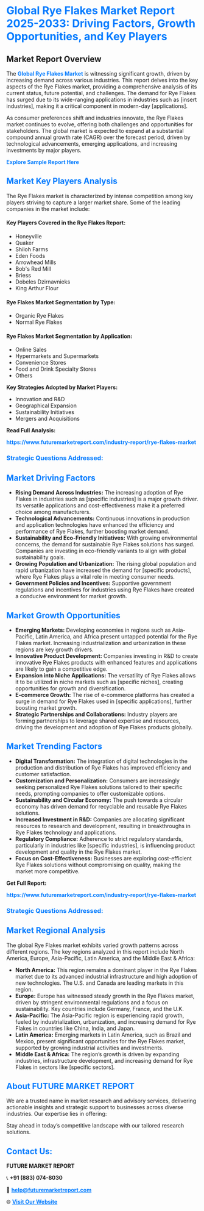 <h1 style="color: #007BFF;">Global Rye Flakes Market Report 2025-2033: Driving Factors, Growth Opportunities, and Key Players</h1>

<section id="overview">
<h2>Market Report Overview</h2>
<p>The <a href="https://www.futuremarketreport.com/industry-report/rye-flakes-market" style="color: #007BFF; text-decoration: none;"><strong>Global Rye Flakes Market</strong></a> is witnessing significant growth, driven by increasing demand across various industries. This report delves into the key aspects of the Rye Flakes market, providing a comprehensive analysis of its current status, future potential, and challenges. The demand for Rye Flakes has surged due to its wide-ranging applications in industries such as [insert industries], making it a critical component in modern-day [applications].</p>
<p>As consumer preferences shift and industries innovate, the Rye Flakes market continues to evolve, offering both challenges and opportunities for stakeholders. The global market is expected to expand at a substantial compound annual growth rate (CAGR) over the forecast period, driven by technological advancements, emerging applications, and increasing investments by major players.</p>
</section>

<section id="overview">
<p><a href="https://www.futuremarketreport.com/request-sample/reportId=52257" style="color: #007BFF; text-decoration: none;"><strong>Explore Sample Report Here</strong></a></p>
</section>

<section id="key-players">
<h2 style="color: #007BFF;">Market Key Players Analysis</h2>
<p>The Rye Flakes market is characterized by intense competition among key players striving to capture a larger market share. Some of the leading companies in the market include:</p>
<h4>Key Players Covered in the Rye Flakes Report:</h4>
<ul><li>Honeyville</li><li>Quaker</li><li>Shiloh Farms</li><li>Eden Foods</li><li>Arrowhead Mills</li><li>Bob&#039;s Red Mill</li><li>Briess</li><li>Dobeles Dzirnavnieks</li><li>King Arthur Flour</li></ul>
<h4>Rye Flakes Market Segmentation by Type:</h4>
<ul><li>Organic Rye Flakes</li><li>Normal Rye Flakes</li></ul>

<h4>Rye Flakes Market Segmentation by Application:</h4>
<ul><li>Online Sales</li><li>Hypermarkets and Supermarkets</li><li>Convenience Stores</li><li>Food and Drink Specialty Stores</li><li>Others</li></ul>
<p><strong>Key Strategies Adopted by Market Players:</strong></p>
<ul>
<li>Innovation and R&D</li>
<li>Geographical Expansion</li>
<li>Sustainability Initiatives</li>
<li>Mergers and Acquisitions</li>
</ul>
</section>

<section>
<p><strong>Read Full Analysis: </strong></p><a href="https://www.futuremarketreport.com/industry-report/rye-flakes-market" style="color: #007BFF; text-decoration: none;"><strong>https://www.futuremarketreport.com/industry-report/rye-flakes-market</strong></a>
<h3 style="color: #007BFF;">Strategic Questions Addressed:</h3>
</section>

<section id="driving-factors">
<h2 style="color: #007BFF;">Market Driving Factors</h2>
<ul>
<li><strong>Rising Demand Across Industries:</strong> The increasing adoption of Rye Flakes in industries such as [specific industries] is a major growth driver. Its versatile applications and cost-effectiveness make it a preferred choice among manufacturers.</li>
<li><strong>Technological Advancements:</strong> Continuous innovations in production and application technologies have enhanced the efficiency and performance of Rye Flakes, further boosting market demand.</li>
<li><strong>Sustainability and Eco-Friendly Initiatives:</strong> With growing environmental concerns, the demand for sustainable Rye Flakes solutions has surged. Companies are investing in eco-friendly variants to align with global sustainability goals.</li>
<li><strong>Growing Population and Urbanization:</strong> The rising global population and rapid urbanization have increased the demand for [specific products], where Rye Flakes plays a vital role in meeting consumer needs.</li>
<li><strong>Government Policies and Incentives:</strong> Supportive government regulations and incentives for industries using Rye Flakes have created a conducive environment for market growth.</li>
</ul>
</section>

<section id="growth-opportunities">
<h2 style="color: #007BFF;">Market Growth Opportunities</h2>
<ul>
<li><strong>Emerging Markets:</strong> Developing economies in regions such as Asia-Pacific, Latin America, and Africa present untapped potential for the Rye Flakes market. Increasing industrialization and urbanization in these regions are key growth drivers.</li>
<li><strong>Innovative Product Development:</strong> Companies investing in R&D to create innovative Rye Flakes products with enhanced features and applications are likely to gain a competitive edge.</li>
<li><strong>Expansion into Niche Applications:</strong> The versatility of Rye Flakes allows it to be utilized in niche markets such as [specific niches], creating opportunities for growth and diversification.</li>
<li><strong>E-commerce Growth:</strong> The rise of e-commerce platforms has created a surge in demand for Rye Flakes used in [specific applications], further boosting market growth.</li>
<li><strong>Strategic Partnerships and Collaborations:</strong> Industry players are forming partnerships to leverage shared expertise and resources, driving the development and adoption of Rye Flakes products globally.</li>
</ul>
</section>

<section id="trending-factors">
<h2 style="color: #007BFF;">Market Trending Factors</h2>
<ul>
<li><strong>Digital Transformation:</strong> The integration of digital technologies in the production and distribution of Rye Flakes has improved efficiency and customer satisfaction.</li>
<li><strong>Customization and Personalization:</strong> Consumers are increasingly seeking personalized Rye Flakes solutions tailored to their specific needs, prompting companies to offer customizable options.</li>
<li><strong>Sustainability and Circular Economy:</strong> The push towards a circular economy has driven demand for recyclable and reusable Rye Flakes solutions.</li>
<li><strong>Increased Investment in R&D:</strong> Companies are allocating significant resources to research and development, resulting in breakthroughs in Rye Flakes technology and applications.</li>
<li><strong>Regulatory Compliance:</strong> Adherence to strict regulatory standards, particularly in industries like [specific industries], is influencing product development and quality in the Rye Flakes market.</li>
<li><strong>Focus on Cost-Effectiveness:</strong> Businesses are exploring cost-efficient Rye Flakes solutions without compromising on quality, making the market more competitive.</li>
</ul>
</section>

<section>
<p><strong>Get Full Report: </strong></p><a href="https://www.futuremarketreport.com/industry-report/rye-flakes-market" style="color: #007BFF; text-decoration: none;"><strong>https://www.futuremarketreport.com/industry-report/rye-flakes-market</strong></a>
<h3 style="color: #007BFF;">Strategic Questions Addressed:</h3>
</section>


<section id="regional-analysis">
<h2 style="color: #007BFF;">Market Regional Analysis</h2>
<p>The global Rye Flakes market exhibits varied growth patterns across different regions. The key regions analyzed in this report include North America, Europe, Asia-Pacific, Latin America, and the Middle East & Africa:</p>
<ul>
<li><strong>North America:</strong> This region remains a dominant player in the Rye Flakes market due to its advanced industrial infrastructure and high adoption of new technologies. The U.S. and Canada are leading markets in this region.</li>
<li><strong>Europe:</strong> Europe has witnessed steady growth in the Rye Flakes market, driven by stringent environmental regulations and a focus on sustainability. Key countries include Germany, France, and the U.K.</li>
<li><strong>Asia-Pacific:</strong> The Asia-Pacific region is experiencing rapid growth, fueled by industrialization, urbanization, and increasing demand for Rye Flakes in countries like China, India, and Japan.</li>
<li><strong>Latin America:</strong> Emerging markets in Latin America, such as Brazil and Mexico, present significant opportunities for the Rye Flakes market, supported by growing industrial activities and investments.</li>
<li><strong>Middle East & Africa:</strong> The region’s growth is driven by expanding industries, infrastructure development, and increasing demand for Rye Flakes in sectors like [specific sectors].</li>
</ul>
</section>

<footer>
<h2 style="color: #007BFF;">About FUTURE MARKET REPORT</h2>
<p>We are a trusted name in market research and advisory services, delivering actionable insights and strategic support to businesses across diverse industries. Our expertise lies in offering:</p>

<p>Stay ahead in today’s competitive landscape with our tailored research solutions.</p>

<h2 style="color: #007BFF;">Contact Us:</h2>
<p><strong>FUTURE MARKET REPORT</strong></p>
<p>📞 <strong>+91 (883) 074-8030</strong></p>
<p>📧 <strong><a href="mailto:help@futuremarketreport.com" style="color: #007BFF;">help@futuremarketreport.com</a></strong></p>
<p>🌐 <strong><a href="https://www.futuremarketreport.com/" style="color: #007BFF;">Visit Our Website</a></strong></p>
</footer>